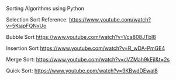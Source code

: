  Sorting Algorithms using Python 
 
Selection Sort
Reference: https://www.youtube.com/watch?v=5KjapFQNxUo

Bubble Sort
https://www.youtube.com/watch?v=Vca808JTbI8

Insertion Sort
https://www.youtube.com/watch?v=R_wDA-PmGE4

Merge Sort:
https://www.youtube.com/watch?v=cVZMah9kEjI&t=2s

Quick Sort:
https://www.youtube.com/watch?v=9KBwdDEwal8